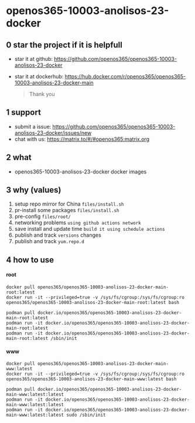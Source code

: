 # openos365-10003-anolisos-23-docker

## 0 star the project if it is helpfull

* star it at github: https://github.com/openos365/openos365-10003-anolisos-23-docker
* star it at dockerhub: https://hub.docker.com/r/openos365/openos365-10003-anolisos-23-docker-main

  > Thank you

## 1 support

* submit a issue: https://github.com/openos365/openos365-10003-anolisos-23-docker/issues/new
* chat with us: https://matrix.to/#/#openos365:matrix.org

## 2 what

* openos365-10003-anolisos-23-docker docker images
  
## 3 why (values)

1. setup repo mirror for China `files/install.sh`
1. pr-install some packages `files/install.sh`
1. pre-config `files/root/`
1. networking problems `using github actions network`
1. save install and update time `build it using schedule actions`
1. publish and track `versions` changes
1. publish and track `yum.repo.d`

## 4 how to use

#### root
```
docker pull openos365/openos365-10003-anolisos-23-docker-main-root:latest
docker run -it --privileged=true -v /sys/fs/cgroup:/sys/fs/cgroup:ro openos365/openos365-10003-anolisos-23-docker-main-root:latest bash

podman pull docker.io/openos365/openos365-10003-anolisos-23-docker-main-root:latest
podman run -it docker.io/openos365/openos365-10003-anolisos-23-docker-main-root:latest
podman run -it docker.io/openos365/openos365-10003-anolisos-23-docker-main-root:latest /sbin/init
```
#### www

```
docker pull openos365/openos365-10003-anolisos-23-docker-main-www:latest
docker run -it --privileged=true -v /sys/fs/cgroup:/sys/fs/cgroup:ro openos365/openos365-10003-anolisos-23-docker-main-www:latest bash

podman pull docker.io/openos365/openos365-10003-anolisos-23-docker-main-www:latest:latest
podman run -it docker.io/openos365/openos365-10003-anolisos-23-docker-main-www:latest:latest
podman run -it docker.io/openos365/openos365-10003-anolisos-23-docker-main-www:latest:latest sudo /sbin/init
```
